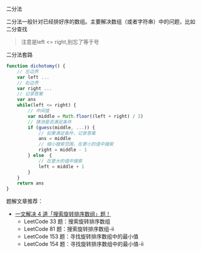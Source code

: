 二分法

二分法一般针对已经排好序的数组。主要解决数组（或者字符串）中的问题，比如二分查找

> 注意是left <= right,别忘了等于号

二分法套路
``` js
function dichotomy() {
    // 左边界
    var left ...
    // 右边界
    var right ...
    // 记录答案
    var ans
    while(left <= right) {
        // 中间值
        var middle = Math.floor((left + right) / 2)
        // 猜测是否满足条件
        if (guess(middle, ...)) {
            // 如果满足条件，记录答案
            ans = middle
            // 缩小搜索范围，在更小的值中搜索
            right = middle - 1
        } else  {
            // 在更大的值中搜索
            left = middle + 1
        }
    }
    return ans
}
```

题解文章推荐：

* [一文解决 4 道「搜索旋转排序数组」题！](https://leetcode-cn.com/problems/find-minimum-in-rotated-sorted-array/solution/yi-wen-jie-jue-4-dao-sou-suo-xuan-zhuan-pai-xu-s-3/)
    * LeetCode 33 题：搜索旋转排序数组
    * LeetCode 81 题：搜索旋转排序数组-ii
    * LeetCode 153 题：寻找旋转排序数组中的最小值
    * LeetCode 154 题：寻找旋转排序数组中的最小值-ii
